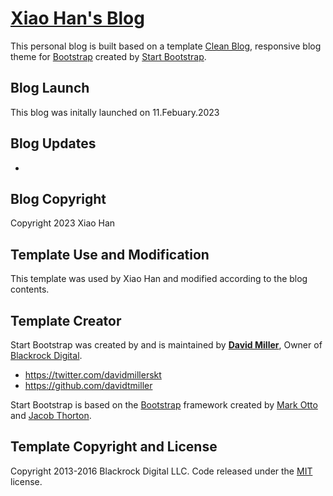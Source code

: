 # [Xiao Han's Blog](http://www.drxiaohan.com/)

This personal blog is built based on a template [Clean Blog](http://startbootstrap.com/template-overviews/clean-blog/), responsive blog theme for [Bootstrap](http://getbootstrap.com/) created by [Start Bootstrap](http://startbootstrap.com/).

## Blog Launch

This blog was initally launched on 11.Febuary.2023

## Blog Updates

-

## Blog Copyright

Copyright 2023 Xiao Han

## Template Use and Modification

This template was used by Xiao Han and modified according to the blog contents.

## Template Creator

Start Bootstrap was created by and is maintained by **[David Miller](http://davidmiller.io/)**, Owner of [Blackrock Digital](http://blackrockdigital.io/).

* https://twitter.com/davidmillerskt
* https://github.com/davidtmiller

Start Bootstrap is based on the [Bootstrap](http://getbootstrap.com/) framework created by [Mark Otto](https://twitter.com/mdo) and [Jacob Thorton](https://twitter.com/fat).

## Template Copyright and License

Copyright 2013-2016 Blackrock Digital LLC. Code released under the [MIT](https://github.com/BlackrockDigital/startbootstrap-clean-blog/blob/gh-pages/LICENSE) license.
